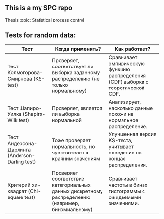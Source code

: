 ## This is a my SPC repo

Thesis topic: Statistical process control 


## Tests for random data:

| Тест                                       | Когда применять?                                                                                 | Как работает?                                                                                              |
|--------------------------------------------|--------------------------------------------------------------------------------------------------|------------------------------------------------------------------------------------------------------------|
| Тест Колмогорова-Смирнова (KS-test)        | Проверяет, соответствует ли выборка заданному распределению (не только нормальному)              | Сравнивает эмпирическую функцию распределения (CDF) выборки с теоретической CDF.                           |
| Тест Шапиро-Уилка (Shapiro-Wilk test)      | Проверяет, является ли выборка нормальной                                                        | Анализирует, насколько данные похожи на нормальное распределение.                                          |
| Тест Андерсона-Дарлинга (Anderson-Darling test) | Тоже проверяет нормальность, но чувствителен к крайним значениям                                | Улучшенная версия KS-теста, учитывает поведение на концах распределения.                                   |
| Критерий хи-квадрат (Chi-square test)      | Проверяет соответствие категориальных данных дискретному распределению (например, биномиальному) | Сравнивает частоты в бинах гистограммы с ожидаемыми значениями.                                           |
